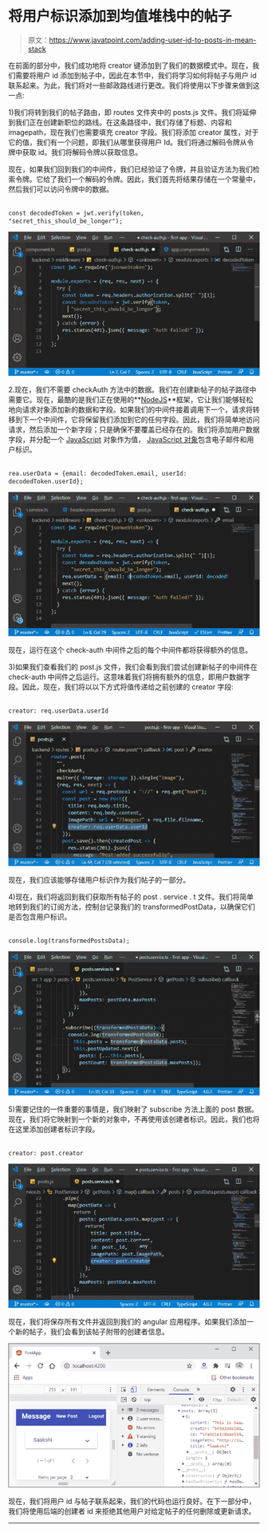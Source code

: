 # 将用户标识添加到均值堆栈中的帖子

> 原文：<https://www.javatpoint.com/adding-user-id-to-posts-in-mean-stack>

在前面的部分中，我们成功地将 creator 键添加到了我们的数据模式中。现在，我们需要将用户 id 添加到帖子中，因此在本节中，我们将学习如何将帖子与用户 id 联系起来。为此，我们将对一些邮政路线进行更改。我们将使用以下步骤来做到这一点:

1)我们将转到我们的帖子路由，即 routes 文件夹中的 posts.js 文件。我们将延伸到我们正在创建新职位的路线。在这条路径中，我们存储了标题、内容和 imagepath，现在我们也需要填充 creator 字段。我们将添加 creator 属性，对于它的值，我们有一个问题，即我们从哪里获得用户 Id。我们将通过解码令牌从令牌中获取 id。我们将解码令牌以获取信息。

现在，如果我们回到我们的中间件，我们已经验证了令牌，并且验证方法为我们检索令牌。它给了我们一个解码的令牌。因此，我们首先将结果存储在一个常量中，然后我们可以访问令牌中的数据。

```

const decodedToken = jwt.verify(token, "secret_this_should_be_longer");

```

![Adding the User ID to Posts in MEAN Stack](img/5bb121aa1b16ea2e91ae09cfdaa3a909.png)

2.现在，我们不需要 checkAuth 方法中的数据。我们在创建新帖子的帖子路径中需要它。现在，最酷的是我们正在使用的**[NodeJS](https://www.javatpoint.com/nodejs-tutorial)**框架，它让我们能够轻松地向请求对象添加新的数据和字段。如果我们的中间件接着调用下一个，请求将转移到下一个中间件，它将保留我们添加到它的任何字段。因此，我们将简单地访问请求，然后添加一个新字段；只是确保不要覆盖已经存在的。我们将添加用户数据字段，并分配一个 [JavaScript](https://www.javatpoint.com/javascript-tutorial) 对象作为值， [JavaScript 对象](https://www.javatpoint.com/javascript-objects)包含电子邮件和用户标识。

```

rea.userData = {email: decodedToken.email, userId: decodedToken.userId};

```

![Adding the User ID to Posts in MEAN Stack](img/f63635d91a39a0813382824ba5417a62.png)

现在，运行在这个 check-auth 中间件之后的每个中间件都将获得额外的信息。

3)如果我们查看我们的 post.js 文件，我们会看到我们尝试创建新帖子的中间件在 check-auth 中间件之后运行。这意味着我们将拥有额外的信息，即用户数据字段。因此，现在，我们将以以下方式将值传递给之前创建的 creator 字段:

```

creator: req.userData.userId

```

![Adding the User ID to Posts in MEAN Stack](img/f3ea8e3c615b09586013898e3944a62f.png)

现在，我们应该能够存储用户标识作为我们帖子的一部分。

4)现在，我们将返回到我们获取所有帖子的 post . service . t 文件。我们将简单地转到我们的订阅方法，控制台记录我们的 transformedPostData，以确保它们是否包含用户标识。

```

console.log(transformedPostsData);

```

![Adding the User ID to Posts in MEAN Stack](img/e043f3fa8a296856187f03262191d5da.png)

5)需要记住的一件重要的事情是，我们映射了 subscribe 方法上面的 post 数据。现在，我们将它映射到一个新的对象中，不再使用该创建者标识。因此，我们也将在这里添加创建者标识字段。

```

creator: post.creator

```

![Adding the User ID to Posts in MEAN Stack](img/fe207b5ec73b09c1a5b226282d128cc6.png)

现在，我们将保存所有文件并返回到我们的 angular 应用程序。如果我们添加一个新的帖子，我们会看到该帖子附带的创建者信息。

![Adding the User ID to Posts in MEAN Stack](img/bd30b39857eda7507aafa2ccbba462c2.png)

现在，我们将用户 id 与帖子联系起来，我们的代码也运行良好。在下一部分中，我们将使用后端的创建者 id 来拒绝其他用户对给定帖子的任何删除或更新请求。

* * *